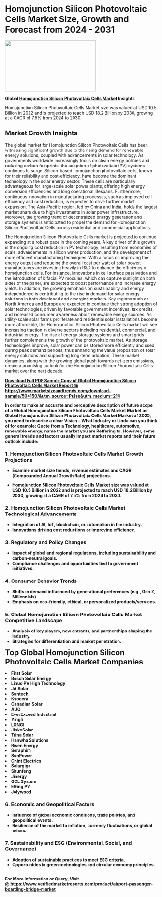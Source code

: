 <H1>Homojunction Silicon Photovoltaic Cells Market Size, Growth and Forecast from 2024 - 2031</H1><img class="aligncenter size-medium wp-image-584254" src="https://thirdeyenews.in/wp-content/uploads/2024/09/Global-Market-Research-300x168.jpeg" alt="" width="300" height="168" /><p><strong>Global&nbsp;<a href="https://www.marketsizeandtrends.com/download-sample/504150/&amp;utm_source=Pulse&amp;utm_medium=214">Homojunction Silicon Photovoltaic Cells Market</a> Insights</strong></p><p>Homojunction Silicon Photovoltaic Cells Market size was valued at USD 10.5 Billion in 2022 and is projected to reach USD 18.2 Billion by 2030, growing at a CAGR of 7.5% from 2024 to 2030.</p><p><h2>Market Growth Insights</h2> <p>The global market for Homojunction Silicon Photovoltaic Cells has been witnessing significant growth due to the rising demand for renewable energy solutions, coupled with advancements in solar technology. As governments worldwide increasingly focus on clean energy policies and reducing carbon footprints, the adoption of photovoltaic (PV) systems continues to surge. Silicon-based homojunction photovoltaic cells, known for their reliability and cost-efficiency, have become the dominant technology in the solar energy sector. These cells are particularly advantageous for large-scale solar power plants, offering high energy conversion efficiencies and long operational lifespans. Furthermore, continuous innovation in manufacturing processes, such as improved cell efficiency and cost reduction, is expected to drive further market expansion. The Asia-Pacific region, led by China and India, holds the largest market share due to high investments in solar power infrastructure. Moreover, the growing trend of decentralized energy generation and storage systems is anticipated to propel the demand for Homojunction Silicon Photovoltaic Cells across residential and commercial applications. <br> <b><a href="#"></a></b> </p> <p>The Homojunction Silicon Photovoltaic Cells market is projected to continue expanding at a robust pace in the coming years. A key driver of this growth is the ongoing cost reduction in PV technology, resulting from economies of scale, advancements in silicon wafer production, and the development of more efficient manufacturing techniques. With a focus on improving the energy output and reducing the overall cost per watt of solar power, manufacturers are investing heavily in R&D to enhance the efficiency of homojunction cells. For instance, innovations in cell surface passivation and the introduction of bifacial PV modules, which can capture sunlight on both sides of the panel, are expected to boost performance and increase energy yields. In addition, the growing emphasis on sustainability and energy independence is contributing to the rise in demand for solar energy solutions in both developed and emerging markets. Key regions such as North America and Europe are expected to continue their strong adoption of solar technologies, driven by favorable government incentives, tax credits, and increased consumer awareness about renewable energy sources. As utility-scale solar farms proliferate and residential solar installations become more affordable, the Homojunction Silicon Photovoltaic Cells market will see increasing traction in diverse sectors including residential, commercial, and industrial energy. The rise of energy storage systems and smart grids further complements the growth of the photovoltaic market. As storage technologies improve, solar power can be stored more efficiently and used during peak demand periods, thus enhancing the value proposition of solar energy solutions and supporting long-term adoption. These market dynamics, along with the growing global push towards net-zero emissions, create a promising outlook for the Homojunction Silicon Photovoltaic Cells market over the next decade. <br> <b><a href="#"></p><p><span class=""><strong>Download Full PDF Sample Copy of Global Homojunction Silicon Photovoltaic Cells Market Report</strong> @ <a href="https://www.marketsizeandtrends.com/download-sample/504150/&amp;utm_source=Pulse&amp;utm_medium=214" target="_blank">https://www.marketsizeandtrends.com/download-sample/504150/&amp;utm_source=Pulse&amp;utm_medium=214</a></span></p><p>In order to make an accurate and perceptive description of future scope of a Global&nbsp;Homojunction Silicon Photovoltaic Cells Market Market as Global&nbsp;Homojunction Silicon Photovoltaic Cells Market Market of 2025, you need to describe a clear Vision &ndash; What Industry or Linda can you think of for example: Quote from a Technology, healthcare, automotive, renewable energy, name the market you are Reffering to. However, some general trends and factors usually impact market reports and their future outlook include:</p><h3>1.&nbsp;<strong>Homojunction Silicon Photovoltaic Cells Market Growth Projections</strong></h3><ul><li>Examine market size trends, revenue estimates and CAGR (Compounded Annual Growth Rate) projections.</li><li><p>Homojunction Silicon Photovoltaic Cells Market size was valued at USD 10.5 Billion in 2022 and is projected to reach USD 18.2 Billion by 2030, growing at a CAGR of 7.5% from 2024 to 2030.</p></li></ul><h3>2.&nbsp;<strong>Homojunction Silicon Photovoltaic Cells Market Technological Advancements</strong></h3><ul><li>Integration of AI, IoT, blockchain, or automation in the industry.</li><li>Innovations driving cost reductions or improving efficiency.</li></ul><h3>3.&nbsp;<strong>Regulatory and Policy Changes</strong></h3><ul><li>Impact of global and regional regulations, including sustainability and carbon-neutral goals.</li><li>Compliance challenges and opportunities tied to government initiatives.</li></ul><h3>4.&nbsp;<strong>Consumer Behavior Trends</strong></h3><ul><li>Shifts in demand influenced by generational preferences (e.g., Gen Z, Millennials).</li><li>Emphasis on eco-friendly, ethical, or personalized products/services.</li></ul><h3>5.&nbsp;<strong>Global Homojunction Silicon Photovoltaic Cells Market Competitive Landscape</strong></h3><ul><li>Analysis of key players, new entrants, and partnerships shaping the industry.</li><li>Strategies for differentiation and market penetration.</li></ul><p data-pm-slice="1 1 []"><span style="color: inherit; font-family: inherit; font-size: 25px;">Top Global Homojunction Silicon Photovoltaic Cells Market Companies</span></p><div class="" data-test-id=""><p><li>First Solar</li><li> Bosch Solar Energy</li><li> Linuo PV High Technology</li><li> JA Solar</li><li> Suntech</li><li> Kyocera</li><li> Canadian Solar</li><li> AUO</li><li> EverExceed Industrial</li><li> Yingli</li><li> LONGI</li><li> JinkoSolar</li><li> Trina Solar</li><li> Hanwha Solutions</li><li> Risen Energy</li><li> Seraphim</li><li> SunPower</li><li> Chint Electrics</li><li> Solargiga</li><li> Shunfeng</li><li> Jinergy</li><li> GCL System</li><li> EGing PV</li><li> Jolywood</li></p></div><h3>6.&nbsp;<strong>Economic and Geopolitical Factors</strong></h3><ul><li>Influence of global economic conditions, trade policies, and geopolitical events.</li><li>Resilience of the market to inflation, currency fluctuations, or global crises.</li></ul><h3>7.&nbsp;<strong>Sustainability and ESG (Environmental, Social, and Governance)</strong></h3><ul><li>Adoption of sustainable practices to meet ESG criteria.</li><li>Opportunities in green technologies and circular economy principles.</li></ul><h2><strong style="font-size: 14px;">For More Information or Query, Visit @&nbsp;</strong><a style="background-color: #ffffff; font-size: 14px;" href="https://www.marketsizeandtrends.com/report/homojunction-silicon-photovoltaic-cells-market/" target="_blank">https://www.verifiedmarketreports.com/product/airport-passenger-boarding-bridge-market</a></h2>
